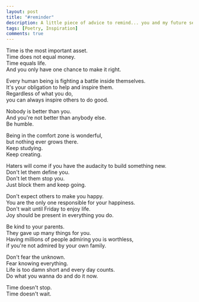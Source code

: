 ```yaml
---
layout: post
title: "#reminder"
description: A little piece of advice to remind... you and my future self.
tags: [Poetry, Inspiration]
comments: true
---
```


Time is the most important asset.<br>
Time does not equal money.<br>
Time equals life.<br>
And you only have one chance to make it right.

Every human being is fighting a battle inside themselves.<br>
It's your obligation to help and inspire them.<br>
Regardless of what you do,<br>
you can always inspire others to do good.

Nobody is better than you.<br>
And you're not better than anybody else.<br>
Be humble.

Being in the comfort zone is wonderful,<br>
but nothing ever grows there.<br>
Keep studying.<br>
Keep creating.

Haters will come if you have the audacity to build something new.<br>
Don't let them define you.<br>
Don't let them stop you.<br>
Just block them and keep going.

Don't expect others to make you happy.<br>
You are the only one responsible for your happiness.<br>
Don't wait until Friday to enjoy life.<br>
Joy should be present in everything you do.

Be kind to your parents.<br>
They gave up many things for you.<br>
Having millions of people admiring you is worthless,<br>
if you're not admired by your own family.

Don't fear the unknown.<br>
Fear knowing everything.<br>
Life is too damn short and every day counts.<br>
Do what you wanna do and do it now.

Time doesn't stop.<br>
Time doesn't wait.